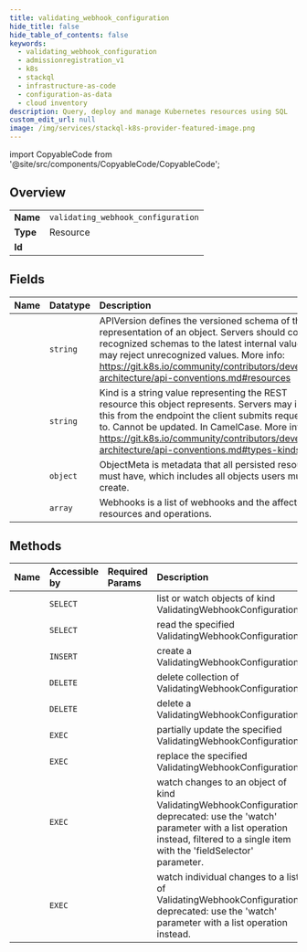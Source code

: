 ```yaml
---
title: validating_webhook_configuration
hide_title: false
hide_table_of_contents: false
keywords:
  - validating_webhook_configuration
  - admissionregistration_v1
  - k8s    
  - stackql
  - infrastructure-as-code
  - configuration-as-data
  - cloud inventory
description: Query, deploy and manage Kubernetes resources using SQL
custom_edit_url: null
image: /img/services/stackql-k8s-provider-featured-image.png
---
```


import CopyableCode from '@site/src/components/CopyableCode/CopyableCode';




## Overview
<table><tbody>
<tr><td><b>Name</b></td><td><code>validating_webhook_configuration</code></td></tr>
<tr><td><b>Type</b></td><td>Resource</td></tr>
<tr><td><b>Id</b></td><td><CopyableCode code="k8s.admissionregistration_v1.validating_webhook_configuration" /></td></tr>
</tbody></table>

## Fields
| Name | Datatype | Description |
|:-----|:---------|:------------|
| <CopyableCode code="apiVersion" /> | `string` | APIVersion defines the versioned schema of this representation of an object. Servers should convert recognized schemas to the latest internal value, and may reject unrecognized values. More info: https://git.k8s.io/community/contributors/devel/sig-architecture/api-conventions.md#resources |
| <CopyableCode code="kind" /> | `string` | Kind is a string value representing the REST resource this object represents. Servers may infer this from the endpoint the client submits requests to. Cannot be updated. In CamelCase. More info: https://git.k8s.io/community/contributors/devel/sig-architecture/api-conventions.md#types-kinds |
| <CopyableCode code="metadata" /> | `object` | ObjectMeta is metadata that all persisted resources must have, which includes all objects users must create. |
| <CopyableCode code="webhooks" /> | `array` | Webhooks is a list of webhooks and the affected resources and operations. |
## Methods
| Name | Accessible by | Required Params | Description |
|:-----|:--------------|:----------------|:------------|
| <CopyableCode code="listAdmissionregistrationV1ValidatingWebhookConfiguration" /> | `SELECT` | <CopyableCode code="cluster_addr, protocol" /> | list or watch objects of kind ValidatingWebhookConfiguration |
| <CopyableCode code="readAdmissionregistrationV1ValidatingWebhookConfiguration" /> | `SELECT` | <CopyableCode code="name, cluster_addr, protocol" /> | read the specified ValidatingWebhookConfiguration |
| <CopyableCode code="createAdmissionregistrationV1ValidatingWebhookConfiguration" /> | `INSERT` | <CopyableCode code="cluster_addr, protocol" /> | create a ValidatingWebhookConfiguration |
| <CopyableCode code="deleteAdmissionregistrationV1CollectionValidatingWebhookConfiguration" /> | `DELETE` | <CopyableCode code="cluster_addr, protocol" /> | delete collection of ValidatingWebhookConfiguration |
| <CopyableCode code="deleteAdmissionregistrationV1ValidatingWebhookConfiguration" /> | `DELETE` | <CopyableCode code="name, cluster_addr, protocol" /> | delete a ValidatingWebhookConfiguration |
| <CopyableCode code="patchAdmissionregistrationV1ValidatingWebhookConfiguration" /> | `EXEC` | <CopyableCode code="name, cluster_addr, protocol" /> | partially update the specified ValidatingWebhookConfiguration |
| <CopyableCode code="replaceAdmissionregistrationV1ValidatingWebhookConfiguration" /> | `EXEC` | <CopyableCode code="name, cluster_addr, protocol" /> | replace the specified ValidatingWebhookConfiguration |
| <CopyableCode code="watchAdmissionregistrationV1ValidatingWebhookConfiguration" /> | `EXEC` | <CopyableCode code="name, cluster_addr, protocol" /> | watch changes to an object of kind ValidatingWebhookConfiguration. deprecated: use the 'watch' parameter with a list operation instead, filtered to a single item with the 'fieldSelector' parameter. |
| <CopyableCode code="watchAdmissionregistrationV1ValidatingWebhookConfigurationList" /> | `EXEC` | <CopyableCode code="cluster_addr, protocol" /> | watch individual changes to a list of ValidatingWebhookConfiguration. deprecated: use the 'watch' parameter with a list operation instead. |
